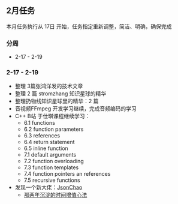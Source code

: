 ## 2月任务

本月任务执行从 17日 开始，任务指定重新调整，简洁、明确，确保完成


### 分周

- 2-17 - 2-19


### 2-17 - 2-19

- 整理 3篇张鸿洋发的技术文章
- 整理 2 篇 stromzhang 知识星球的精华
- 整理扔物线知识星球里的精华：2 篇
- 音视频FFmpeg 开发学习继续，完成音频编码的学习
- C++ B站 于仕琪课程继续学习：
  - 6.1 functions
  - 6.2 function parameters
  - 6.3 references
  - 6.4 return statement
  - 6.5 inline function
  - 7.1 default arguments
  - 7.2 function overloading
  - 7.3 function templates
  - 7.4 function pointers an references
  - 7.5 recursive functions
- 发现一个新大佬：[JsonChao](https://github.com/JsonChao) 
  - [那两年沉淀的时间增值心法](https://juejin.cn/post/7196741149343531045)
